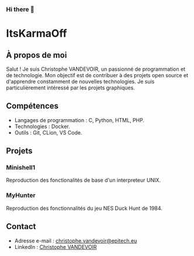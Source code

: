 ### Hi there 👋

<!--
**ItsKarmaOff/ItsKarmaOff** is a ✨ _special_ ✨ repository because its `README.md` (this file) appears on your GitHub profile.

Here are some ideas to get you started:

- 🔭 I’m currently working on ...
- 🌱 I’m currently learning ...
- 👯 I’m looking to collaborate on ...
- 🤔 I’m looking for help with ...
- 💬 Ask me about ...
- 📫 How to reach me: ...
- 😄 Pronouns: ...
- ⚡ Fun fact: ...
-->

# ItsKarmaOff

## À propos de moi

Salut ! Je suis Christophe VANDEVOIR, un passionné de programmation et de technologie. Mon objectif est de contribuer à des projets open source et d'apprendre constamment de nouvelles technologies. Je suis particulièrement intéressé par les projets graphiques.

## Compétences

- Langages de programmation : C, Python, HTML, PHP.
- Technologies : Docker.
- Outils : Git, CLion, VS Code.

## Projets

### Minishell1

Reproduction des fonctionalités de base d'un interpreteur UNIX.

<!--[GitHub Repository](lien_vers_le_projet)-->

### MyHunter

Reproduction des fonctionnalités du jeu NES Duck Hunt de 1984.

<!--[GitHub Repository](lien_vers_le_projet)-->

## Contact

- Adresse e-mail : christophe.vandevoir@epitech.eu
- LinkedIn : [Christophe VANDEVOIR](https://www.linkedin.com/in/christophe-vandevoir/)

